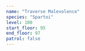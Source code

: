 ```yaml
---
name: "Traverse Malevolence"
species: "Spartoi"
level: 100
start_floor: 95
end_floor: 97
patrol: false
---
```

